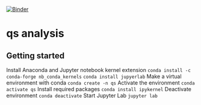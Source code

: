 [![Binder](https://mybinder.org/badge_logo.svg)](https://mybinder.org/v2/gh/jsakkos/qs-analysis/main)
# qs analysis
 
 ## Getting started
 Install Anaconda and Jupyter notebook kernel extension
 ```conda install -c conda-forge nb_conda_kernels```
 ```conda install jupyerlab```
 Make a virtual environment with conda
 ```conda create -n qs```
 Activate the environment
 ```conda activate qs```
 Install required packages
 ```conda install ipykernel```
 Deactivate environment 
 ```conda deactivate```
 Start Jupyter Lab
 ```jupyter lab```
 
